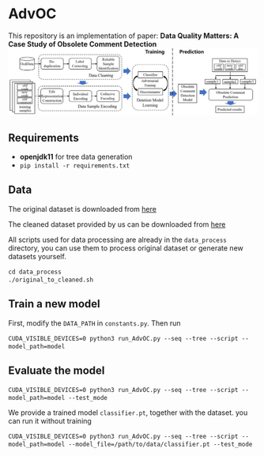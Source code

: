 # AdvOC
This repository is an implementation of paper: **Data Quality Matters: A Case Study of Obsolete Comment Detection**
![overview](https://github.com/AdvOC2023/AdvOC/blob/main/pictures/AdvOC_Overview.png)

## Requirements
- **openjdk11** for tree data generation
- `pip install -r requirements.txt`

## Data
The original dataset is downloaded from [here](https://drive.google.com/drive/folders/1FKhZTQzkj-QpTdPE9f_L9Gn_pFP_EdBi)

The cleaned dataset provided by us can be downloaded from [here](https://figshare.com/articles/dataset/Data_for_ICSE2023/20783818)

All scripts used for data processing are already in the `data_process` directory, you can use them to process original dataset or generate new datasets yourself.
```
cd data_process
./original_to_cleaned.sh
```

## Train a new model
First, modify the `DATA_PATH` in `constants.py`. Then run
```
CUDA_VISIBLE_DEVICES=0 python3 run_AdvOC.py --seq --tree --script --model_path=model
```

## Evaluate the model
```
CUDA_VISIBLE_DEVICES=0 python3 run_AdvOC.py --seq --tree --script --model_path=model --test_mode
```
We provide a trained model `classifier.pt`, together with the dataset. you can run it without training
```
CUDA_VISIBLE_DEVICES=0 python3 run_AdvOC.py --seq --tree --script --model_path=model --model_file=/path/to/data/classifier.pt --test_mode
```

